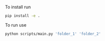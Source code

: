 To install run

```bash
pip install -e .
```

To run use

```bash
python scripts/main.py 'folder_1' 'folder_2'
```